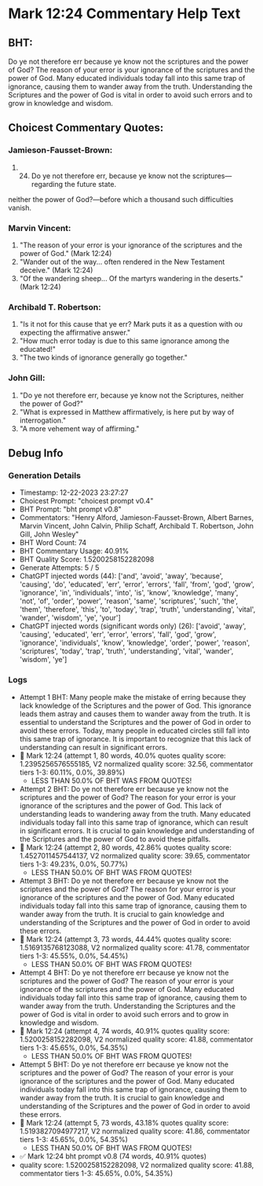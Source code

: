 # Mark 12:24 Commentary Help Text

## BHT:
Do ye not therefore err because ye know not the scriptures and the power of God? The reason of your error is your ignorance of the scriptures and the power of God. Many educated individuals today fall into this same trap of ignorance, causing them to wander away from the truth. Understanding the Scriptures and the power of God is vital in order to avoid such errors and to grow in knowledge and wisdom.

## Choicest Commentary Quotes:
### Jamieson-Fausset-Brown:
1. 24. Do ye not therefore err, because
	ye know not the scriptures—regarding the future state. 
	
neither the power of
	God?—before which a thousand such difficulties vanish.


### Marvin Vincent:
1. "The reason of your error is your ignorance of the scriptures and the power of God." (Mark 12:24)
2. "Wander out of the way... often rendered in the New Testament deceive." (Mark 12:24)
3. "Of the wandering sheep... Of the martyrs wandering in the deserts." (Mark 12:24)

### Archibald T. Robertson:
1. "Is it not for this cause that ye err? Mark puts it as a question with ου expecting the affirmative answer."
2. "How much error today is due to this same ignorance among the educated!"
3. "The two kinds of ignorance generally go together."

### John Gill:
1. "Do ye not therefore err, because ye know not the Scriptures, neither the power of God?"
2. "What is expressed in Matthew affirmatively, is here put by way of interrogation."
3. "A more vehement way of affirming."


## Debug Info
### Generation Details
- Timestamp: 12-22-2023 23:27:27
- Choicest Prompt: "choicest prompt v0.4"
- BHT Prompt: "bht prompt v0.8"
- Commentators: "Henry Alford, Jamieson-Fausset-Brown, Albert Barnes, Marvin Vincent, John Calvin, Philip Schaff, Archibald T. Robertson, John Gill, John Wesley"
- BHT Word Count: 74
- BHT Commentary Usage: 40.91%
- BHT Quality Score: 1.5200258152282098
- Generate Attempts: 5 / 5
- ChatGPT injected words (44):
	['and', 'avoid', 'away', 'because', 'causing', 'do', 'educated', 'err', 'error', 'errors', 'fall', 'from', 'god', 'grow', 'ignorance', 'in', 'individuals', 'into', 'is', 'know', 'knowledge', 'many', 'not', 'of', 'order', 'power', 'reason', 'same', 'scriptures', 'such', 'the', 'them', 'therefore', 'this', 'to', 'today', 'trap', 'truth', 'understanding', 'vital', 'wander', 'wisdom', 'ye', 'your']
- ChatGPT injected words (significant words only) (26):
	['avoid', 'away', 'causing', 'educated', 'err', 'error', 'errors', 'fall', 'god', 'grow', 'ignorance', 'individuals', 'know', 'knowledge', 'order', 'power', 'reason', 'scriptures', 'today', 'trap', 'truth', 'understanding', 'vital', 'wander', 'wisdom', 'ye']

### Logs
- Attempt 1 BHT: Many people make the mistake of erring because they lack knowledge of the Scriptures and the power of God. This ignorance leads them astray and causes them to wander away from the truth. It is essential to understand the Scriptures and the power of God in order to avoid these errors. Today, many people in educated circles still fall into this same trap of ignorance. It is important to recognize that this lack of understanding can result in significant errors.
- 🔄 Mark 12:24 (attempt 1, 80 words, 40.0% quotes quality score: 1.2395256576555185, V2 normalized quality score: 32.56, commentator tiers 1-3: 60.11%, 0.0%, 39.89%) 
	- LESS THAN 50.0% OF BHT WAS FROM QUOTES!
- Attempt 2 BHT: Do ye not therefore err because ye know not the scriptures and the power of God? The reason for your error is your ignorance of the scriptures and the power of God. This lack of understanding leads to wandering away from the truth. Many educated individuals today fall into this same trap of ignorance, which can result in significant errors. It is crucial to gain knowledge and understanding of the Scriptures and the power of God to avoid these pitfalls.
- 🔄 Mark 12:24 (attempt 2, 80 words, 42.86% quotes quality score: 1.4527011457544137, V2 normalized quality score: 39.65, commentator tiers 1-3: 49.23%, 0.0%, 50.77%) 
	- LESS THAN 50.0% OF BHT WAS FROM QUOTES!
- Attempt 3 BHT: Do ye not therefore err because ye know not the scriptures and the power of God? The reason for your error is your ignorance of the scriptures and the power of God. Many educated individuals today fall into this same trap of ignorance, causing them to wander away from the truth. It is crucial to gain knowledge and understanding of the Scriptures and the power of God in order to avoid these errors.
- 🔄 Mark 12:24 (attempt 3, 73 words, 44.44% quotes quality score: 1.5169135768123088, V2 normalized quality score: 41.78, commentator tiers 1-3: 45.55%, 0.0%, 54.45%) 
	- LESS THAN 50.0% OF BHT WAS FROM QUOTES!
- Attempt 4 BHT: Do ye not therefore err because ye know not the scriptures and the power of God? The reason of your error is your ignorance of the scriptures and the power of God. Many educated individuals today fall into this same trap of ignorance, causing them to wander away from the truth. Understanding the Scriptures and the power of God is vital in order to avoid such errors and to grow in knowledge and wisdom.
- 🔄 Mark 12:24 (attempt 4, 74 words, 40.91% quotes quality score: 1.5200258152282098, V2 normalized quality score: 41.88, commentator tiers 1-3: 45.65%, 0.0%, 54.35%) 
	- LESS THAN 50.0% OF BHT WAS FROM QUOTES!
- Attempt 5 BHT: Do ye not therefore err because ye know not the scriptures and the power of God? The reason of your error is your ignorance of the scriptures and the power of God. Many educated individuals today fall into this same trap of ignorance, causing them to wander away from the truth. It is crucial to gain knowledge and understanding of the Scriptures and the power of God in order to avoid these errors.
- 🔄 Mark 12:24 (attempt 5, 73 words, 43.18% quotes quality score: 1.5193827094977217, V2 normalized quality score: 41.86, commentator tiers 1-3: 45.65%, 0.0%, 54.35%) 
	- LESS THAN 50.0% OF BHT WAS FROM QUOTES!
- ✅ Mark 12:24 bht prompt v0.8 (74 words, 40.91% quotes)
- quality score: 1.5200258152282098, V2 normalized quality score: 41.88, commentator tiers 1-3: 45.65%, 0.0%, 54.35%)